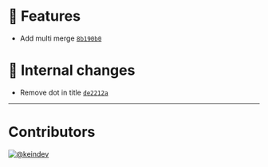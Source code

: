 # :tada: Features

- Add multi merge [`8b190b0`](https://github.com/keindev/ignorefile-merge/commit/8b190b0b42f8817e68c5f5b2069395c6beca9f7c)

# :memo: Internal changes

- Remove dot in title [`de2212a`](https://github.com/keindev/ignorefile-merge/commit/de2212a1fa993e98c18b05f0235ae3663b1dff50)

---

# Contributors

[![@keindev](https://avatars.githubusercontent.com/u/4527292?v=4&s=40)](https://github.com/keindev)
